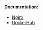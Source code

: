 #### Documentation:
- [Nginx](https://nginx.org/en/docs/)
- [DockerHub](https://hub.docker.com/_/nginx)
